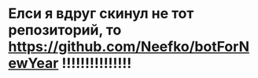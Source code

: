 # Елси я вдруг скинул не тот репозиторий, то https://github.com/Neefko/botForNewYear !!!!!!!!!!!!!!!
